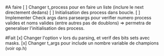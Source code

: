 #A faire
[ ] Changer t\_process pour en faire un liste (inclure le next directement dedans)
[ ] Initialisation des process dans boucle.
[ ] Implementer Check args dans parseargs pour verifier numero process valides et noms valides (entre autres pas de doublons) => permetra de generaliser l'initialisation des process.

#Fait
[x] Changer l'option v lors du parsing, et verif des bits sets avec masks.
[x] Changer t\_args pour include un nombre variable de champions (voir op.h)
